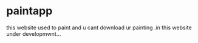 # paintapp
this website used to paint and u cant download ur painting .in this website under developmwnt...
